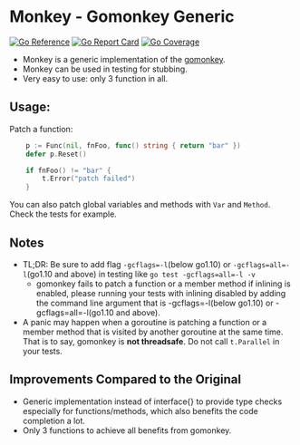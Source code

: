 # Monkey - Gomonkey Generic
[![Go Reference](https://pkg.go.dev/badge/github.com/awterman/monkey.svg)](https://pkg.go.dev/github.com/awterman/monkey)
[![Go Report Card](https://goreportcard.com/badge/github.com/awterman/monkey)](https://goreportcard.com/report/github.com/awterman/monkey)
[![Go Coverage](https://github.com/awterman/monkey/wiki/coverage.svg)](https://raw.githack.com/wiki/awterman/monkey/coverage.html)

- Monkey is a generic implementation of the [gomonkey](https://github.com/agiledragon/gomonkey).
- Monkey can be used in testing for stubbing.
- Very easy to use: only 3 function in all.

## Usage:

Patch a function:

```go
	p := Func(nil, fnFoo, func() string { return "bar" })
	defer p.Reset()

	if fnFoo() != "bar" {
		t.Error("patch failed")
	}
```

You can also patch global variables and methods with `Var` and `Method`. Check the tests for example.

## Notes

- TL;DR: Be sure to add flag `-gcflags=-l`(below go1.10) or `-gcflags=all=-l`(go1.10 and above) in testing like `go test -gcflags=all=-l -v`
  - gomonkey fails to patch a function or a member method if inlining is enabled, please running your tests with inlining disabled by adding the command line argument that is -gcflags=-l(below go1.10) or -gcflags=all=-l(go1.10 and above).
- A panic may happen when a goroutine is patching a function or a member method that is visited by another goroutine at the same time. That is to say, gomonkey is **not threadsafe**. Do not call `t.Parallel` in your tests.

## Improvements Compared to the Original

- Generic implementation instead of interface{} to provide type checks especially for functions/methods, which also benefits the code completion a lot.
- Only 3 functions to achieve all benefits from gomonkey.
